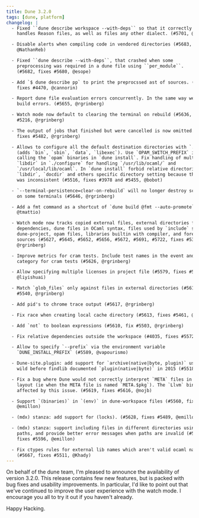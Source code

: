 ```yaml
---
title: Dune 3.2.0
tags: [dune, platform]
changelog: |
  - Fixed ``dune describe workspace --with-deps`` so that it correctly
    handles Reason files, as well as files any other dialect. (#5701, @esope)

  - Disable alerts when compiling code in vendored directories (#5683,
    @NathanReb)

  - Fixed ``dune describe --with-deps``, that crashed when some
    preprocessing was required in a dune file using ``per_module``.
    (#5682, fixes #5680, @esope)

  - Add `$ dune describe pp` to print the preprocssed ast of sources. (#5615,
    fixes #4470, @cannorin)

  - Report dune file evaluation errors concurrently. In the same way we report
    build errors. (#5655, @rgrinberg)

  - Watch mode now default to clearing the terminal on rebuild (#5636, fixes,
    #5216, @rgrinberg)

  - The output of jobs that finished but were cancelled is now omitted. (#5631,
    fixes #5482, @rgrinberg)

  - Allows to configure all the default destination directories with `./configure`
    (adds `bin`, `sbin`, `data`, `libexec`). Use `OPAM_SWITCH_PREFIX` instead of
    calling the `opam` binaries in `dune install`. Fix handling of multiple
    `libdir` in `./configure` for handling `/usr/lib/ocaml/` and
    `/usr/local/lib/ocaml`. In `dune install` forbid relative directories in
    `libdir`, `docdir` and others specific directory setting because their handling
    was inconsistent (#5516, fixes #3978 and #5455, @bobot)

  - `--terminal-persistence=clear-on-rebuild` will no longer destroy scrollback
    on some terminals (#5646, @rgrinberg)

  - Add a fmt command as a shortcut of `dune build @fmt --auto-promote` (#5574,
    @tmattio)

  - Watch mode now tracks copied external files, external directories for
    dependencies, dune files in OCaml syntax, files used by `include` stanzas,
    dune-project, opam files, libraries builtin with compiler, and foreign
    sources (#5627, #5645, #5652, #5656, #5672, #5691, #5722, fixes #5331,
    @rgrinberg)

  - Improve metrics for cram tests. Include test names in the event and add a
    category for cram tests (#5626, @rgrinberg)

  - Allow specifying multiple licenses in project file (#5579, fixes #5574,
    @liyishuai)

  - Match `glob_files` only against files in external directories (#5614, fixes
    #5540, @rgrinberg)

  - Add pid's to chrome trace output (#5617, @rgrinberg)

  - Fix race when creating local cache directory (#5613, fixes #5461, @rgrinberg)

  - Add `not` to boolean expressions (#5610, fix #5503, @rgrinberg)

  - Fix relative dependencies outside the workspace (#4035, fixes #5572, @bobot)

  - Allow to specify `--prefix` via the environment variable
    `DUNE_INSTALL_PREFIX` (#5589, @vapourismo)

  - Dune-site.plugin: add support for `archive(native|byte, plugin)` used in the
    wild before findlib documented `plugin(native|byte)` in 2015 (#5518, @bobot)

  - Fix a bug where Dune would not correctly interpret `META` files in alternative
    layout (ie when the META file is named `META.$pkg`). The `Llvm` bindings were
    affected by this issue. (#5619, fixes #5616, @nojb)

  - Support `(binaries)` in `(env)` in dune-workspace files (#5560, fix #5555,
    @emillon)

  - (mdx) stanza: add support for (locks). (#5628, fixes #5489, @emillon)

  - (mdx) stanza: support including files in different directories using relative
    paths, and provide better error messages when paths are invalid (#5703, #5704,
    fixes #5596, @emillon)

  - Fix ctypes rules for external lib names which aren't valid ocaml names
    (#5667, fixes #5511, @Khady)
---
```


On behalf of the dune team, I'm pleased to announce the availability of version 3.2.0. This release contains few new features, but is packed with bug fixes and usability improvements. In particular, I'd like to point out that we've continued to improve the user experience with the watch mode. I encourage you all to try it out if you haven't already.

Happy Hacking.

